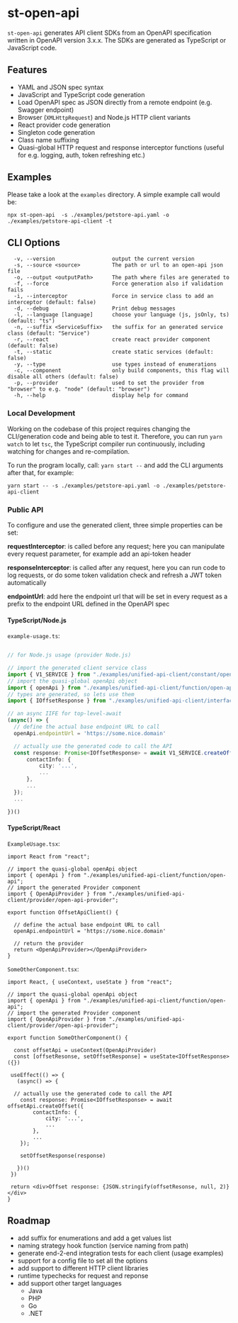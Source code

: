 # st-open-api

`st-open-api` generates API client SDKs from an OpenAPI specification written in OpenAPI version 3.x.x.
The SDKs are generated as TypeScript or JavaScript code.

## Features

- YAML and JSON spec syntax
- JavaScript and TypeScript code generation
- Load OpenAPI spec as JSON directly from a remote endpoint (e.g. Swagger endpoint)
- Browser (`XMLHttpRequest`) and Node.js HTTP client variants
- React provider code generation
- Singleton code generation
- Class name suffixing
- Quasi-global HTTP request and response interceptor functions (useful for e.g. logging, auth, token refreshing etc.)

## Examples

Please take a look at the `examples` directory. A simple example call would be:

`npx st-open-api  -s ./examples/petstore-api.yaml -o ./examples/petstore-api-client -t`

## CLI Options
````
  -v, --version                  output the current version
  -s, --source <source>          The path or url to an open-api json file
  -o, --output <outputPath>      The path where files are generated to
  -f, --force                    Force generation also if validation fails
  -i, --interceptor              Force in service class to add an interceptor (default: false)
  -d, --debug                    Print debug messages
  -l, --language [language]      choose your language (js, jsOnly, ts) (default: "ts")
  -n, --suffix <ServiceSuffix>   the suffix for an generated service class (default: "Service")
  -r, --react                    create react provider component (default: false)
  -t, --static                   create static services (default: false)
  -y, --type                     use types instead of enumerations
  -c, --component                only build components, this flag will disable all others (default: false)
  -p, --provider                 used to set the provider from "browser" to e.g. "node" (default: "browser")
  -h, --help                     display help for command
````

### Local Development

Working on the codebase of this project requires changing the CLI/generation code and being able to test it.
Therefore, you can run `yarn watch` to let `tsc`, the TypeScript compiler run continuously, including watching 
for changes and re-compilation.

To run the program locally, call: `yarn start --` and add the CLI arguments after that, for example:

`yarn start -- -s ./examples/petstore-api.yaml -o ./examples/petstore-api-client`

### Public API

To configure and use the generated client, three simple properties can be set:

**requestInterceptor**: is called before any request; here you can manipulate every request parameter, for example add an api-token header

**responseInterceptor**: is called after any request, here you can run code to log requests, or do some token validation check and refresh a JWT token automatically
 
**endpointUrl**: add here the endpoint url that will be set in every request as a prefix to the endpoint URL defined in the OpenAPI spec

#### TypeScript/Node.js

`example-usage.ts`:
````ts

// for Node.js usage (provider Node.js)

// import the generated client service class
import { V1_SERVICE } from "./examples/unified-api-client/constant/open-api-services";
// import the quasi-global openApi object
import { openApi } from "./examples/unified-api-client/function/open-api";
// types are generated, so lets use them
import { IOffsetResponse } from "./examples/unified-api-client/interface/components/i-offset-response";

// an async IIFE for top-level-await
(async() => {
  // define the actual base endpoint URL to call
  openApi.endpointUrl = 'https://some.nice.domain'

  // actually use the generated code to call the API
  const response: Promise<IOffsetResponse> = await V1_SERVICE.createOffset({
      contactInfo: {
          city: '...',
          ...
      },
      ...
  });
  ...

})()

````

#### TypeScript/React

`ExampleUsage.tsx`:

````tsx
import React from "react";

// import the quasi-global openApi object
import { openApi } from "./examples/unified-api-client/function/open-api";
// import the generated Provider component
import { OpenApiProvider } from "./examples/unified-api-client/provider/open-api-provider";

export function OffsetApiClient() {

  // define the actual base endpoint URL to call
  openApi.endpointUrl = 'https://some.nice.domain'

  // return the provider
  return <OpenApiProvider></OpenApiProvider>
}
````

`SomeOtherComponent.tsx`:

````tsx
import React, { useContext, useState } from "react";

// import the quasi-global openApi object
import { openApi } from "./examples/unified-api-client/function/open-api";
// import the generated Provider component
import { OpenApiProvider } from "./examples/unified-api-client/provider/open-api-provider";

export function SomeOtherComponent() {

  const offsetApi = useContext(OpenApiProvider)
  const [offsetResonse, setOffsetResponse] = useState<IOffsetResponse>({})
 
 useEffect(() => {
   (async() => {

  // actually use the generated code to call the API
    const response: Promise<IOffsetResponse> = await offsetApi.createOffset({
        contactInfo: {
            city: '...',
            ...
        },
        ...
    });

    setOffsetResponse(response)

   })()
 })

 return <div>Offset response: {JSON.stringify(offsetResonse, null, 2)}</div>
}
````

## Roadmap
- add suffix for enumerations and add a get values list 
- naming strategy hook function (service naming from path)
- generate end-2-end integration tests for each client (usage examples)
- support for a config file to set all the options
- add support to different HTTP client libraries
- runtime typechecks for request and reponse
- add support other target languages
  - Java
  - PHP
  - Go
  - .NET